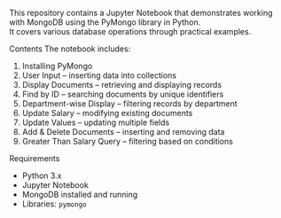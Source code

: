 This repository contains a Jupyter Notebook that demonstrates working with MongoDB using the PyMongo library in Python.  
It covers various database operations through practical examples.

Contents
The notebook includes:
1. Installing PyMongo  
2. User Input – inserting data into collections  
3. Display Documents – retrieving and displaying records  
4. Find by ID – searching documents by unique identifiers  
5. Department-wise Display – filtering records by department  
6. Update Salary – modifying existing documents  
7. Update Values – updating multiple fields  
8. Add & Delete Documents – inserting and removing data  
9. Greater Than Salary Query – filtering based on conditions  

Requirements
- Python 3.x
- Jupyter Notebook
- MongoDB installed and running
- Libraries: `pymongo`
